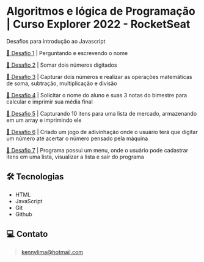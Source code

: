 # Algoritmos e lógica de Programação | Curso Explorer 2022 - RocketSeat 

Desafios para introdução ao Javascript

[🔗 Desafio 1](https://github.com/kennylima/Trilha_explorer_RocketSeat/tree/main/07%20-%20Algoritmos%20e%20logica%20de%20programa%C3%A7%C3%A3o%20com%20Javascript/Desafio%201) | Perguntando e escrevendo o nome

[🔗 Desafio 2](https://github.com/kennylima/Trilha_explorer_RocketSeat/tree/main/07%20-%20Algoritmos%20e%20logica%20de%20programa%C3%A7%C3%A3o%20com%20Javascript/Desafio%202) | Somar dois números digitados

[🔗 Desafio 3](https://github.com/kennylima/Trilha_explorer_RocketSeat/tree/main/07%20-%20Algoritmos%20e%20logica%20de%20programa%C3%A7%C3%A3o%20com%20Javascript/Desafio%203) | Capturar dois números e realizar as operações matemáticas de soma, subtração, multiplicação e divisão

[🔗 Desafio 4](https://github.com/kennylima/Trilha_explorer_RocketSeat/tree/main/07%20-%20Algoritmos%20e%20logica%20de%20programa%C3%A7%C3%A3o%20com%20Javascript/Desafio%204) | Solicitar o nome do aluno e suas 3 notas do bimestre para calcular e imprimir sua média final

[🔗 Desafio 5](https://github.com/kennylima/Trilha_explorer_RocketSeat/tree/main/07%20-%20Algoritmos%20e%20logica%20de%20programa%C3%A7%C3%A3o%20com%20Javascript/Desafio%205) | Capturando 10 itens para uma lista de mercado, armazenando em um array e imprimindo ele

[🔗 Desafio 6](https://github.com/kennylima/Trilha_explorer_RocketSeat/tree/main/07%20-%20Algoritmos%20e%20logica%20de%20programa%C3%A7%C3%A3o%20com%20Javascript/Desafio%206) | Criado um jogo de adivinhação onde o usuário terá que digitar um número até acertar o número pensado pela máquina

[🔗 Desafio 7](https://github.com/kennylima/Trilha_explorer_RocketSeat/tree/main/07%20-%20Algoritmos%20e%20logica%20de%20programa%C3%A7%C3%A3o%20com%20Javascript/Desafio%207) | Programa possui um menu, onde o usuário pode cadastrar itens em uma lista, visualizar a lista e sair do programa

## 🛠 Tecnologias 
- HTML
- JavaScript
- Git
- Github

## 💻 Contato 

 > kennylima@hotmail.com